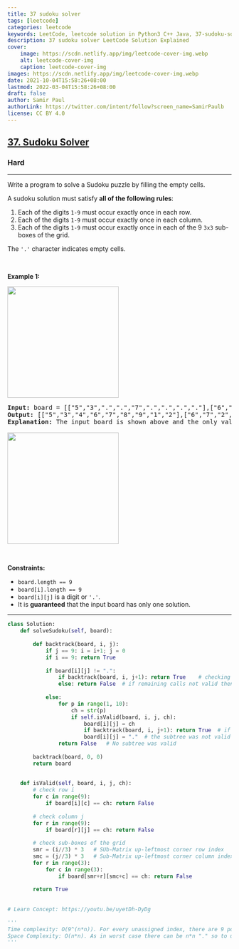 ```yaml
---
title: 37 sudoku solver
tags: [leetcode]
categories: leetcode
keywords: LeetCode, leetcode solution in Python3 C++ Java, 37-sudoku-solver solution
description: 37 sudoku solver LeetCode Solution Explained
cover:
    image: https://scdn.netlify.app/img/leetcode-cover-img.webp
    alt: leetcode-cover-img
    caption: leetcode-cover-img
images: https://scdn.netlify.app/img/leetcode-cover-img.webp
date: 2021-10-04T15:58:26+08:00
lastmod: 2022-03-04T15:58:26+08:00
draft: false
author: Samir Paul
authorLink: https://twitter.com/intent/follow?screen_name=SamirPaulb
license: CC BY 4.0
---
```



<h2><a href="https://leetcode.com/problems/sudoku-solver/">37. Sudoku Solver</a></h2><h3>Hard</h3><hr><div><p>Write a program to solve a Sudoku puzzle by filling the empty cells.</p>

<p>A sudoku solution must satisfy <strong>all of the following rules</strong>:</p>

<ol>
	<li>Each of the digits <code>1-9</code> must occur exactly once in each row.</li>
	<li>Each of the digits <code>1-9</code> must occur exactly once in each column.</li>
	<li>Each of the digits <code>1-9</code> must occur exactly once in each of the 9 <code>3x3</code> sub-boxes of the grid.</li>
</ol>

<p>The <code>'.'</code> character indicates empty cells.</p>

<p>&nbsp;</p>
<p><strong>Example 1:</strong></p>
<img src="https://upload.wikimedia.org/wikipedia/commons/thumb/f/ff/Sudoku-by-L2G-20050714.svg/250px-Sudoku-by-L2G-20050714.svg.png" style="height:250px; width:250px">
<pre><strong>Input:</strong> board = [["5","3",".",".","7",".",".",".","."],["6",".",".","1","9","5",".",".","."],[".","9","8",".",".",".",".","6","."],["8",".",".",".","6",".",".",".","3"],["4",".",".","8",".","3",".",".","1"],["7",".",".",".","2",".",".",".","6"],[".","6",".",".",".",".","2","8","."],[".",".",".","4","1","9",".",".","5"],[".",".",".",".","8",".",".","7","9"]]
<strong>Output:</strong> [["5","3","4","6","7","8","9","1","2"],["6","7","2","1","9","5","3","4","8"],["1","9","8","3","4","2","5","6","7"],["8","5","9","7","6","1","4","2","3"],["4","2","6","8","5","3","7","9","1"],["7","1","3","9","2","4","8","5","6"],["9","6","1","5","3","7","2","8","4"],["2","8","7","4","1","9","6","3","5"],["3","4","5","2","8","6","1","7","9"]]
<strong>Explanation:</strong>&nbsp;The input board is shown above and the only valid solution is shown below:

<img src="https://upload.wikimedia.org/wikipedia/commons/thumb/3/31/Sudoku-by-L2G-20050714_solution.svg/250px-Sudoku-by-L2G-20050714_solution.svg.png" style="height:250px; width:250px">
</pre>

<p>&nbsp;</p>
<p><strong>Constraints:</strong></p>

<ul>
	<li><code>board.length == 9</code></li>
	<li><code>board[i].length == 9</code></li>
	<li><code>board[i][j]</code> is a digit or <code>'.'</code>.</li>
	<li>It is <strong>guaranteed</strong> that the input board has only one solution.</li>
</ul>
</div>

---




```python
class Solution:
    def solveSudoku(self, board):
        
        def backtrack(board, i, j):
            if j == 9: i = i+1; j = 0
            if i == 9: return True
            
            if board[i][j] != ".":
                if backtrack(board, i, j+1): return True    # checking if the remaining calls can be valid or not
                else: return False  # if remaining calls not valid then this recursive subtree can not be valid
                
            else:
                for p in range(1, 10):
                    ch = str(p)
                    if self.isValid(board, i, j, ch):
                        board[i][j] = ch
                        if backtrack(board, i, j+1): return True  # if remaining recursive sub-tree is valid then return True from here
                        board[i][j] = "."  # the subtree was not valid so it did not return so update current cell as new
                return False   # No subtree was valid 
        
        backtrack(board, 0, 0)
        return board
    
    
    def isValid(self, board, i, j, ch):
        # check row i
        for c in range(9):
            if board[i][c] == ch: return False
        
        # check column j
        for r in range(9):
            if board[r][j] == ch: return False
        
        # check sub-boxes of the grid
        smr = (i//3) * 3   # SUb-Matrix up-leftmost corner row index
        smc = (j//3) * 3   # Sub-Matrix up-leftmost corner column index
        for r in range(3):
            for c in range(3):
                if board[smr+r][smc+c] == ch: return False
        
        return True
    
    
# Learn Concept: https://youtu.be/uyetDh-DyDg    
    
'''    
Time complexity: O(9^(n*n)). For every unassigned index, there are 9 possible options so the time complexity is O(9^(n*n)). The time complexity remains the same but checking if a number is safe to use is much faster, O(1).
Space Complexity: O(n*n). As in worst case there can be n*n "." so to update them in board we need to use this space.
'''
```
